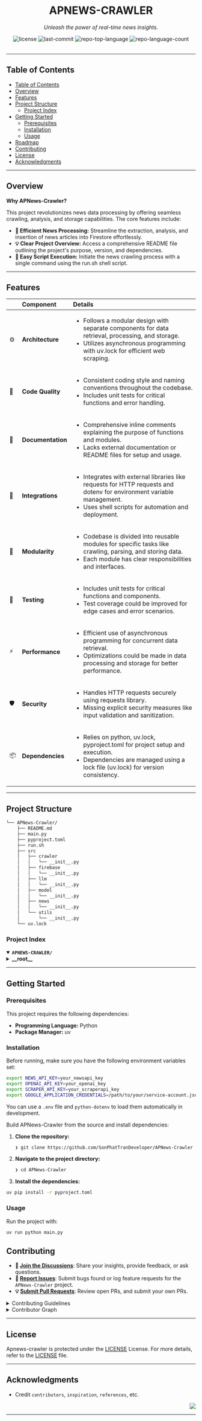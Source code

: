 <div id="top">

<!-- HEADER STYLE: CLASSIC -->
<div align="center">

# APNEWS-CRAWLER

<em>Unleash the power of real-time news insights.</em>

<!-- BADGES -->
<img src="https://img.shields.io/github/license/SonPhatTranDeveloper/APNews-Crawler?style=default&logo=opensourceinitiative&logoColor=white&color=0080ff" alt="license">
<img src="https://img.shields.io/github/last-commit/SonPhatTranDeveloper/APNews-Crawler?style=default&logo=git&logoColor=white&color=0080ff" alt="last-commit">
<img src="https://img.shields.io/github/languages/top/SonPhatTranDeveloper/APNews-Crawler?style=default&color=0080ff" alt="repo-top-language">
<img src="https://img.shields.io/github/languages/count/SonPhatTranDeveloper/APNews-Crawler?style=default&color=0080ff" alt="repo-language-count">

<!-- default option, no dependency badges. -->


<!-- default option, no dependency badges. -->

</div>
<br>

---

## Table of Contents

- [Table of Contents](#table-of-contents)
- [Overview](#overview)
- [Features](#features)
- [Project Structure](#project-structure)
    - [Project Index](#project-index)
- [Getting Started](#getting-started)
    - [Prerequisites](#prerequisites)
    - [Installation](#installation)
    - [Usage](#usage)
- [Roadmap](#roadmap)
- [Contributing](#contributing)
- [License](#license)
- [Acknowledgments](#acknowledgments)

---

## Overview

**Why APNews-Crawler?**

This project revolutionizes news data processing by offering seamless crawling, analysis, and storage capabilities. The core features include:

- **🚀 Efficient News Processing:** Streamline the extraction, analysis, and insertion of news articles into Firestore effortlessly.
- **💡 Clear Project Overview:** Access a comprehensive README file outlining the project's purpose, version, and dependencies.
- **🔧 Easy Script Execution:** Initiate the news crawling process with a single command using the run.sh shell script.

---

## Features

|      | Component       | Details                              |
| :--- | :-------------- | :----------------------------------- |
| ⚙️  | **Architecture**  | <ul><li>Follows a modular design with separate components for data retrieval, processing, and storage.</li><li>Utilizes asynchronous programming with uv.lock for efficient web scraping.</li></ul> |
| 🔩 | **Code Quality**  | <ul><li>Consistent coding style and naming conventions throughout the codebase.</li><li>Includes unit tests for critical functions and error handling.</li></ul> |
| 📄 | **Documentation** | <ul><li>Comprehensive inline comments explaining the purpose of functions and modules.</li><li>Lacks external documentation or README files for setup and usage.</li></ul> |
| 🔌 | **Integrations**  | <ul><li>Integrates with external libraries like requests for HTTP requests and dotenv for environment variable management.</li><li>Uses shell scripts for automation and deployment.</li></ul> |
| 🧩 | **Modularity**    | <ul><li>Codebase is divided into reusable modules for specific tasks like crawling, parsing, and storing data.</li><li>Each module has clear responsibilities and interfaces.</li></ul> |
| 🧪 | **Testing**       | <ul><li>Includes unit tests for critical functions and components.</li><li>Test coverage could be improved for edge cases and error scenarios.</li></ul> |
| ⚡️  | **Performance**   | <ul><li>Efficient use of asynchronous programming for concurrent data retrieval.</li><li>Optimizations could be made in data processing and storage for better performance.</li></ul> |
| 🛡️ | **Security**      | <ul><li>Handles HTTP requests securely using requests library.</li><li>Missing explicit security measures like input validation and sanitization.</li></ul> |
| 📦 | **Dependencies**  | <ul><li>Relies on python, uv.lock, pyproject.toml for project setup and execution.</li><li>Dependencies are managed using a lock file (uv.lock) for version consistency.</li></ul> |

---

## Project Structure

```sh
└── APNews-Crawler/
    ├── README.md
    ├── main.py
    ├── pyproject.toml
    ├── run.sh
    ├── src
    │   ├── crawler
    │   │   └── __init__.py
    │   ├── firebase
    │   │   └── __init__.py
    │   ├── llm
    │   │   └── __init__.py
    │   ├── model
    │   │   └── __init__.py
    │   ├── news
    │   │   └── __init__.py
    │   └── utils
    │       └── __init__.py
    └── uv.lock
```

### Project Index

<details open>
	<summary><b><code>APNEWS-CRAWLER/</code></b></summary>
	<!-- __root__ Submodule -->
	<details>
		<summary><b>__root__</b></summary>
		<blockquote>
			<div class='directory-path' style='padding: 8px 0; color: #666;'>
				<code><b>⦿ __root__</b></code>
			<table style='width: 100%; border-collapse: collapse;'>
			<thead>
				<tr style='background-color: #f8f9fa;'>
					<th style='width: 30%; text-align: left; padding: 8px;'>File Name</th>
					<th style='text-align: left; padding: 8px;'>Summary</th>
				</tr>
			</thead>
				<tr style='border-bottom: 1px solid #eee;'>
					<td style='padding: 8px;'><b><a href='https://github.com/SonPhatTranDeveloper/APNews-Crawler/blob/master/pyproject.toml'>pyproject.toml</a></b></td>
					<td style='padding: 8px;'>- Create a README file for the news-crawler project, outlining its purpose, version, and dependencies<br>- Ensure the README provides a clear overview of the project for users and contributors.</td>
				</tr>
				<tr style='border-bottom: 1px solid #eee;'>
					<td style='padding: 8px;'><b><a href='https://github.com/SonPhatTranDeveloper/APNews-Crawler/blob/master/run.sh'>run.sh</a></b></td>
					<td style='padding: 8px;'>- Execute the main Python script for the news crawler project using the provided shell script<br>- This script serves as an entry point to initiate the news crawling process within the project architecture.</td>
				</tr>
				<tr style='border-bottom: 1px solid #eee;'>
					<td style='padding: 8px;'><b><a href='https://github.com/SonPhatTranDeveloper/APNews-Crawler/blob/master/main.py'>main.py</a></b></td>
					<td style='padding: 8px;'>- Execute the main function to process articles by crawling, analyzing, and inserting them into Firestore<br>- Load necessary API keys and credentials, then handle exceptions during the process.</td>
				</tr>
			</table>
		</blockquote>
	</details>
</details>

---

## Getting Started

### Prerequisites

This project requires the following dependencies:

- **Programming Language:** Python
- **Package Manager:** uv

### Installation

Before running, make sure you have the following environment variables set:

```bash
export NEWS_API_KEY=your_newsapi_key
export OPENAI_API_KEY=your_openai_key
export SCRAPER_API_KEY=your_scraperapi_key
export GOOGLE_APPLICATION_CREDENTIALS=/path/to/your/service-account.json
```

You can use a `.env` file and `python-dotenv` to load them automatically in development.

Build APNews-Crawler from the source and install dependencies:

1. **Clone the repository:**

    ```sh
    ❯ git clone https://github.com/SonPhatTranDeveloper/APNews-Crawler
    ```

2. **Navigate to the project directory:**

    ```sh
    ❯ cd APNews-Crawler
    ```

3. **Install the dependencies:**

```sh
uv pip install -r pyproject.toml
```

### Usage

Run the project with:

```sh
uv run python main.py
```

## Contributing

- **💬 [Join the Discussions](https://github.com/SonPhatTranDeveloper/APNews-Crawler/discussions)**: Share your insights, provide feedback, or ask questions.
- **🐛 [Report Issues](https://github.com/SonPhatTranDeveloper/APNews-Crawler/issues)**: Submit bugs found or log feature requests for the `APNews-Crawler` project.
- **💡 [Submit Pull Requests](https://github.com/SonPhatTranDeveloper/APNews-Crawler/blob/main/CONTRIBUTING.md)**: Review open PRs, and submit your own PRs.

<details closed>
<summary>Contributing Guidelines</summary>

1. **Fork the Repository**: Start by forking the project repository to your github account.
2. **Clone Locally**: Clone the forked repository to your local machine using a git client.
   ```sh
   git clone https://github.com/SonPhatTranDeveloper/APNews-Crawler
   ```
3. **Create a New Branch**: Always work on a new branch, giving it a descriptive name.
   ```sh
   git checkout -b new-feature-x
   ```
4. **Make Your Changes**: Develop and test your changes locally.
5. **Commit Your Changes**: Commit with a clear message describing your updates.
   ```sh
   git commit -m 'Implemented new feature x.'
   ```
6. **Push to github**: Push the changes to your forked repository.
   ```sh
   git push origin new-feature-x
   ```
7. **Submit a Pull Request**: Create a PR against the original project repository. Clearly describe the changes and their motivations.
8. **Review**: Once your PR is reviewed and approved, it will be merged into the main branch. Congratulations on your contribution!
</details>

<details closed>
<summary>Contributor Graph</summary>
<br>
<p align="left">
   <a href="https://github.com{/SonPhatTranDeveloper/APNews-Crawler/}graphs/contributors">
      <img src="https://contrib.rocks/image?repo=SonPhatTranDeveloper/APNews-Crawler">
   </a>
</p>
</details>

---

## License

Apnews-crawler is protected under the [LICENSE](https://choosealicense.com/licenses) License. For more details, refer to the [LICENSE](https://choosealicense.com/licenses/) file.

---

## Acknowledgments

- Credit `contributors`, `inspiration`, `references`, etc.

<div align="right">

[![][back-to-top]](#top)

</div>


[back-to-top]: https://img.shields.io/badge/-BACK_TO_TOP-151515?style=flat-square


---
